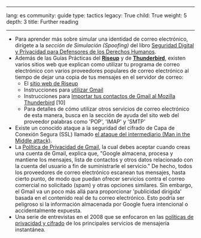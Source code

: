 

---

lang: es
community: guide
type: tactics
legacy: True
child: True
weight: 5
depth: 3
title: Further reading

---

<ul>
	<li>Para aprender más sobre simular una identidad de correo electrónico, dirígete a la <i>sección de Simulación (Spoofing)</i> del libro <a href="http://www.frontlinedefenders.org/esecman" title="Digital Security and Privacy for Human Rights Defenders">Seguridad Digital y Privacidad para Defensores de los Derechos Humanos</a>.</li>
	<li>Además de las Guías Prácticas del <a href="/es/riseup_principal" title="Riseup"><strong>Riseup</strong></a> y de <a href="/es/thunderbird_principal" title="Thunderbird"><strong>Thunderbird</strong></a>, existen varios sitios web que explican como utilizar tu programa de correo electrónico con varios proveedores populares de correo electrónico al tiempo de dejar una copia de tus mensajes en el servidor de correo:
	<ul>
		<li>El <a href="http://help.riseup.net" title="Sitio web de Riseup">sitio web de Riseup</a></li>
		<li>Instrucciones para <a href="https://support.google.com/mail/topic/3398031?rd=2&amp;hl=es" title="Using Gmail">utilizar Gmail</a></li>
		<li>Instrucciones para <a href="http://email.about.com/od/mozillathunderbirdtips/qt/et_gmail_addr.htm" title="How to import your Gmail contacts into Thunderbird"><strong> </strong>Importar tus contactos de Gmail al Mozilla Thunderbird</a> [10]</li>
		<li>Para detalles de cómo utilizar otros servicios de correo electrónico de esta manera, busca en la sección de ayuda del sito web del proveedor palabras como 'POP', 'IMAP' y 'SMTP'</li>
	</ul>
	</li>
	<li>Existe un conocido ataque a la seguridad del cifrado de Capa de Conexión Segura (SSL) llamado <a href="https://es.wikipedia.org/wiki/Ataque_Man-in-the-middle" title="Man in the Middle attack">el ataque del intermediario (Man in the Middle attack)</a>.</li>
	<li>La <a href="https://www.google.com/intl/es/policies/privacy/" title="Gmail Privacy Policy">Política de Privacidad de Gmail</a>, la cual debes aceptar cuando creas una cuenta de Gmail, explica que, "Google almacena, procesa y mantiene los mensajes, lista de contactos y otros datos relacionado con la cuenta del usuario a fin de suministrarle el servicio." De hecho, todos los proveedores de correo electrónico escanean tus mensajes, hasta cierto punto, de modo que puedan ofrecer servicios contra el correo comercial no solicitado (spam) y otras opciones similares. Sin embargo, el Gmail va un poco más allá para proporcionar 'publicidad dirigida' basada en el contenido real de tu correo electrónico. Esto podría ser peligroso si la información almacenada por Google fuera intencional o accidentalmente expuesta.</li>
	<li>Una serie de entrevistas en el 2008 que se enfocaron en las <a href="http://news.cnet.com/8301-13578_3-9962106-38.html" title="Instant messaging services' privacy and encryption policies">políticas de privacidad y cifrado</a> de los principales servicios de mensajería instantánea.</li>
</ul>

<p>&nbsp;</p>


